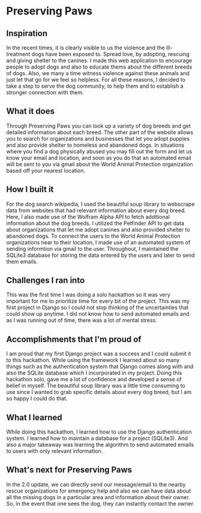 # Preserving Paws

## Inspiration
In the recent times, it is clearly visible to us the violence and the ill-treatment dogs have been exposed to. Spread love, by adopting, rescuing and giving shelter to the canines. I made this web application to encourage people to adopt dogs and also to educate thems about the different breeds of dogs. Also, we many a time witness violence against these animals and just let that go for we feel so helpless. For all these reasons, I decided to take a step to serve the dog community, to help them and to establish a stronger connection with them.

## What it does
Through Preserving Paws you can look up a variety of dog breeds and get detailed information about each breed. The other part of the website allows you to search for organizations and businesses that let you adopt puppies and also provide shelter to homeless and abandoned dogs. In situations where you find a dog physically abused you may fill out the form and let us know your email and location, and soon as you do that an automated email will be sent to you via gmail about the World Animal Protection organization based off your nearest location.

## How I built it
For the dog search wikipedia, I used the beautiful soup library to webscrape data from websites that had relevant information about every dog breed. Here, I also made use of the Wolfram Alpha API to fetch additional information about the dog breeds. I utilized the Petfinder API to get data about organizations that let me adopt canines and also provided shelter to abandoned dogs. To connect the users to the World Animal Protection organizations near to their location, I made use of an automated system of sending informtion via gmail to the user. Throughout, I maintained the SQLite3 database for storing the data entered by the users and later to send them emails.

## Challenges I ran into
This was the first time I was doing a solo hackathon so it was very important for me to prioritize time for every bit of the project. This was my first project in Django so I could not stop thinking of the uncertainties that could show up anytime. I did not know how to send automated emails and as I was running out of time, there was a lot of mental stress. 

## Accomplishments that I'm proud of
I am proud that my first Django project was a success and I could submit it to this hackathon. While using the framework I learned about so many things such as the authentication system that Django comes along with and also the SQLite database which I incorporated in my project. Doing this hackathon solo, gave me a lot of confidence and developed a sense of belief in myself. The beautiful soup library was a little time consuming to use since I wanted to grab specific details about every dog breed, but I am so happy I could do that.

## What I learned
While doing this hackathon, I learned how to use the Django authentication system. I learned how to maintain a database for a project (SQLite3). And also a major takeaway was learning the algorithm to send automated emails to users with only relevant information. 

## What's next for Preserving Paws
In the 2.0 update, we can directly send our message/email to the nearby rescue organizations for emergency help and also we can have data about all the missing dogs in a particular area and information about their owner. So, in the event that one sees the dog, they can instantly contact the owner. 
